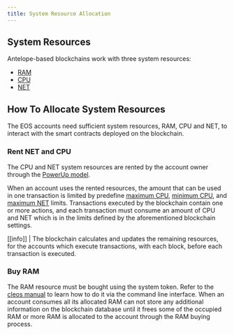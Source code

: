 ```yaml
---
title: System Resource Allocation
---
```


## System Resources

Antelope-based blockchains work with three system resources:

* [RAM](02_ram.md)
* [CPU](03_cpu.md)
* [NET](04_net.md)

## How To Allocate System Resources

The EOS accounts need sufficient system resources, RAM, CPU and NET, to interact with the smart contracts deployed on the blockchain.

### Rent NET and CPU

The CPU and NET system resources are rented by the account owner through the [PowerUp model](./07_powerup_model.md).

When an account uses the rented resources, the amount that can be used in one transaction is limited by predefine [maximum CPU](https://docs.eosnetwork.com/cdt/latest/reference/Classes/structeosio_1_1blockchain__parameters#variable-max-transaction-cpu-usage), [minimum CPU](https://docs.eosnetwork.com/cdt/latest/reference/Classes/structeosio_1_1blockchain__parameters#variable-min-transaction-cpu-usage), and [maximum NET](https://docs.eosnetwork.com/cdt/latest/reference/Classes/structeosio_1_1blockchain__parameters#variable-max-transaction-net-usage) limits. Transactions executed by the blockchain contain one or more actions, and each transaction must consume an amount of CPU and NET which is in the limits defined by the aforementioned blockchain settings.

[[info]]
| The blockchain calculates and updates the remaining resources, for the accounts which execute transactions, with each block, before each transaction is executed.

### Buy RAM

The RAM resource must be bought using the system token. Refer to the [cleos manual](https://docs.eosnetwork.com/leap/latest/cleos/how-to-guides/how-to-buy-ram) to learn how to do it via the command line interface. When an account consumes all its allocated RAM can not store any additional information on the blockchain database until it frees some of the occupied RAM or more RAM is allocated to the account through the RAM buying process.

